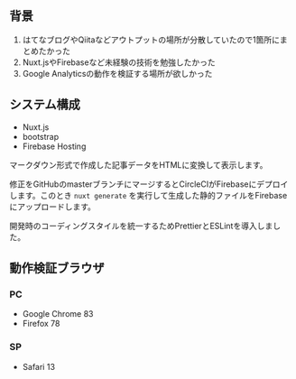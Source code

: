 ## 背景

1. はてなブログやQiitaなどアウトプットの場所が分散していたので1箇所にまとめたかった
1. Nuxt.jsやFirebaseなど未経験の技術を勉強したかった
1. Google Analyticsの動作を検証する場所が欲しかった

## システム構成

- Nuxt.js
- bootstrap
- Firebase Hosting

マークダウン形式で作成した記事データをHTMLに変換して表示します。

修正をGitHubのmasterブランチにマージするとCircleCIがFirebaseにデプロイします。このとき `nuxt generate` を実行して生成した静的ファイルをFirebaseにアップロードします。

開発時のコーディングスタイルを統一するためPrettierとESLintを導入しました。

## 動作検証ブラウザ

### PC

- Google Chrome 83
- Firefox 78

### SP

- Safari 13
